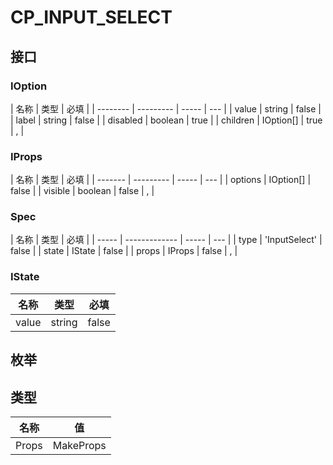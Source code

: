 # CP_INPUT_SELECT

## 接口

### IOption

| 名称     | 类型      | 必填  |
| -------- | --------- | ----- | --- |
| value    | string    | false |
| label    | string    | false |
| disabled | boolean   | true  |
| children | IOption[] | true  | ,   |

### IProps

| 名称    | 类型      | 必填  |
| ------- | --------- | ----- | --- |
| options | IOption[] | false |
| visible | boolean   | false | ,   |

### Spec

| 名称  | 类型          | 必填  |
| ----- | ------------- | ----- | --- |
| type  | 'InputSelect' | false |
| state | IState        | false |
| props | IProps        | false | ,   |

### IState

| 名称  | 类型   | 必填  |
| ----- | ------ | ----- |
| value | string | false |

## 枚举

## 类型

| 名称  | 值              |
| ----- | --------------- |
| Props | MakeProps<Spec> |
